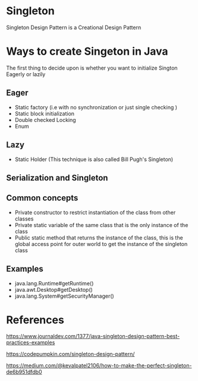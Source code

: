 # Singleton

Singleton Design Pattern is a Creational Design Pattern

# Ways to create Singeton in Java

The first thing to decide upon is whether you want to initialize Sington Eagerly or lazily

## Eager

* Static factory (i.e with no synchronization or just single checking )
* Static block initialization
* Double checked Locking
* Enum

## Lazy

* Static Holder (This technique is also called Bill Pugh's Singleton)

## Serialization and Singleton

## Common concepts

* Private constructor to restrict instantiation of  the class from other classes
* Private static variable of the same class that is the only instance of the class
* Public static method that returns the instance of  the class, this is the global access point for  outer world to get the instance of the singleton class

## Examples

* java.lang.Runtime#getRuntime()
* java.awt.Desktop#getDesktop()
* java.lang.System#getSecurityManager()

References
===========
https://www.journaldev.com/1377/java-singleton-design-pattern-best-practices-examples

https://codepumpkin.com/singleton-design-pattern/

https://medium.com/@kevalpatel2106/how-to-make-the-perfect-singleton-de6b951dfdb0
